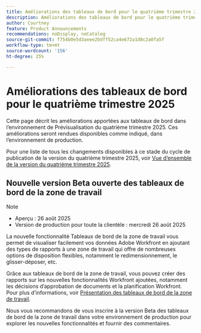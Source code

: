 ```yaml
---
title: Améliorations des tableaux de bord pour le quatrième trimestre 2025
description: Améliorations des tableaux de bord pour le quatrième trimestre 2025
author: Courtney
feature: Product Announcements
recommendations: noDisplay, noCatalog
source-git-commit: f754b0e5d3aeee2bdff52ca4e672a1d8c2a0fa5f
workflow-type: tm+mt
source-wordcount: '156'
ht-degree: 25%

---
```


# Améliorations des tableaux de bord pour le quatrième trimestre 2025

Cette page décrit les améliorations apportées aux tableaux de bord dans l’environnement de Prévisualisation du quatrième trimestre 2025. Ces améliorations seront rendues disponibles comme indiqué, dans l’environnement de production.

Pour une liste de tous les changements disponibles à ce stade du cycle de publication de la version du quatrième trimestre 2025, voir [Vue d’ensemble de la version du quatrième trimestre 2025](/help/quicksilver/product-announcements/product-releases/25-q4-release-activity/25-q4-release-overview.md).


## Nouvelle version Beta ouverte des tableaux de bord de la zone de travail

>[!NOTE]
>
>* Aperçu : 26 août 2025
>* Version de production pour toute la clientèle : mercredi 26 août 2025

La nouvelle fonctionnalité Tableaux de bord de la zone de travail vous permet de visualiser facilement vos données Adobe Workfront en ajoutant des types de rapports à une zone de travail qui offre de nombreuses options de disposition flexibles, notamment le redimensionnement, le glisser-déposer, etc.

Grâce aux tableaux de bord de la zone de travail, vous pouvez créer des rapports sur les nouvelles fonctionnalités Workfront ajoutées, notamment les décisions d’approbation de documents et la planification Workfront. Pour plus d’informations, voir [Présentation des tableaux de bord de la zone de travail](/help/quicksilver/reports-and-dashboards/canvas-dashboards/canvas-dashboards-overview.md).

Nous vous recommandons de vous inscrire à la version Beta des tableaux de bord de la zone de travail dans votre environnement de production pour explorer les nouvelles fonctionnalités et fournir des commentaires.
